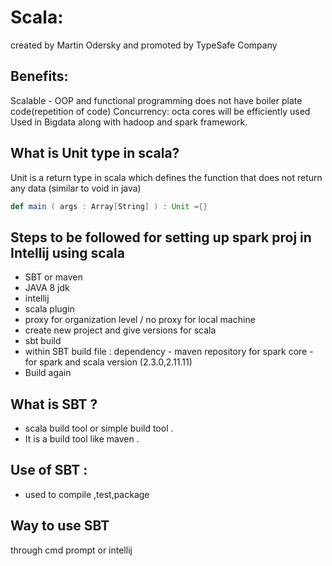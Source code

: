 # Scala:
created by Martin Odersky and promoted by TypeSafe Company

## Benefits:
Scalable - OOP and functional programming
does not have boiler plate code(repetition of code)
Concurrency: octa cores will be efficiently used
Used in Bigdata along with hadoop and spark framework.

## What is Unit type in scala?
Unit is a return type in scala  which defines the function that does not return any data (similar to void in java)

```scala
def main ( args : Array[String] ) : Unit ={}  
```

## Steps to be followed for setting up spark proj in Intellij using scala
- SBT or maven
- JAVA 8 jdk
- intellij
- scala plugin
- proxy for organization level / no proxy for local machine
- create new project and give versions for scala
- sbt build
- within SBT build file : dependency - maven repository for spark core - for spark and scala version (2.3.0,2.11.11)
- Build again

## What is SBT ? 
* scala build tool or simple build tool . 
* It is a build tool like maven .

## Use of SBT : 
* used to compile ,test,package

## Way to use SBT 
 through cmd prompt or intellij
 
